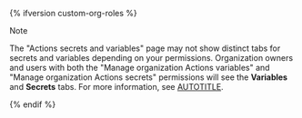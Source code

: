 {% ifversion custom-org-roles %}

> [!NOTE]
> The "Actions secrets and variables" page may not show distinct tabs for secrets and variables depending on your permissions. Organization owners and users with both the "Manage organization Actions variables" and "Manage organization Actions secrets" permissions will see the **Variables** and **Secrets** tabs. For more information, see [AUTOTITLE](/organizations/managing-peoples-access-to-your-organization-with-roles/about-custom-organization-roles).

{% endif %}
